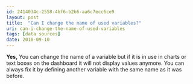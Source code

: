 ```yaml
---
id: 2414034c-2558-4bf6-b2b6-aa6c7ecc6ce9
layout: post
title:  "Can I change the name of used variables?"
uri: can-i-change-the-name-of-used-variables
tags: [data sources]
date: 2018-09-10
---
```


**Yes,** You can change the name of a variable but if it is in use in charts or text boxes on the dashboard it will not
display values anymore. You can always fix it by defining another variable with the same name as it was before.
